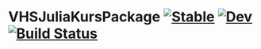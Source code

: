# VHSJuliaKursPackage [![Stable](https://img.shields.io/badge/docs-stable-blue.svg)](https://dressedfez.github.io/VHSJuliaKursPackage.jl/stable/) [![Dev](https://img.shields.io/badge/docs-dev-blue.svg)](https://dressedfez.github.io/VHSJuliaKursPackage.jl/dev/) [![Build Status](https://github.com/dressedfez/VHSJuliaKursPackage.jl/actions/workflows/CI.yml/badge.svg?branch=main)](https://github.com/dressedfez/VHSJuliaKursPackage.jl/actions/workflows/CI.yml?query=branch%3Amain)

